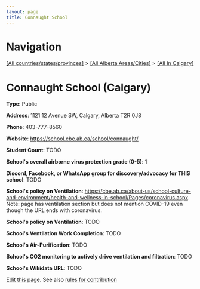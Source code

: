 ```yaml
---
layout: page
title: Connaught School
---
```

# Navigation

[[All countries/states/provinces]](../../..) > [[All Alberta Areas/Cities]](../..) > [[All In Calgary]](..)

# Connaught School (Calgary)

**Type**: Public

**Address**: 1121 12 Avenue SW, Calgary, Alberta T2R 0J8

**Phone**: 403-777-8560

**Website**: <https://school.cbe.ab.ca/school/connaught/>

**Student Count**: TODO

**School's overall airborne virus protection grade (0-5)**: 1

**Discord, Facebook, or WhatsApp group for discovery/advocacy for THIS school**: TODO

**School's policy on Ventilation**: <https://cbe.ab.ca/about-us/school-culture-and-environment/health-and-wellness-in-school/Pages/coronavirus.aspx>. Note: page has ventilation section but does not mention COVID-19 even though the URL ends with coronavirus.

**School's policy on Ventilation**: TODO

**School's Ventilation Work Completion**: TODO

**School's Air-Purification**: TODO

**School's CO2 monitoring to actively drive ventilation and filtration**: TODO

**School's Wikidata URL**: TODO


[Edit this page](https://github.com/ventilate-schools/AB/edit/main/./Calgary/Connaught_School.md). See also [rules for contribution](../../../contribution-rules/)